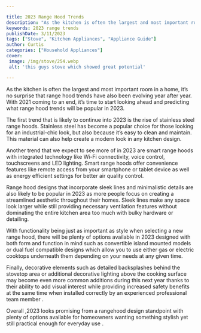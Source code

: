 ```yaml
---

title: 2023 Range Hood Trends
description: "As the kitchen is often the largest and most important room in a home, it’s no surprise that range hood trends have also been evol...keep going and find out"
keywords: 2023 range trends
publishDate: 3/11/2023
tags: ["Stove", "Kitchen Appliances", "Appliance Guide"]
author: Curtis
categories: ["Household Appliances"]
cover: 
 image: /img/stove/254.webp
 alt: 'this guys stove which showed great potential'

---
```


As the kitchen is often the largest and most important room in a home, it’s no surprise that range hood trends have also been evolving year after year. With 2021 coming to an end, it’s time to start looking ahead and predicting what range hood trends will be popular in 2023. 

The first trend that is likely to continue into 2023 is the rise of stainless steel range hoods. Stainless steel has become a popular choice for those looking for an industrial-chic look, but also because it’s easy to clean and maintain. This material can also help create a modern look in any kitchen design. 

Another trend that we expect to see more of in 2023 are smart range hoods with integrated technology like Wi-Fi connectivity, voice control, touchscreens and LED lighting. Smart range hoods offer convenience features like remote access from your smartphone or tablet device as well as energy efficient settings for better air quality control. 

Range hood designs that incorporate sleek lines and minimalistic details are also likely to be popular in 2023 as more people focus on creating a streamlined aesthetic throughout their homes. Sleek lines make any space look larger while still providing necessary ventilation features without dominating the entire kitchen area too much with bulky hardware or detailing. 

With functionality being just as important as style when selecting a new range hood, there will be plenty of options available in 2023 designed with both form and function in mind such as convertible island mounted models or dual fuel compatible designs which allow you to use either gas or electric cooktops underneath them depending on your needs at any given time. 

Finally, decorative elements such as detailed backsplashes behind the stovetop area or additional decorative lighting above the cooking surface may become even more common additions during this next year thanks to their ability to add visual interest while providing increased safety benefits at the same time when installed correctly by an experienced professional team member . 

Overall ,2023 looks promising from a rangehood design standpoint with plenty of options available for homeowners wanting something stylish yet still practical enough for everyday use .
